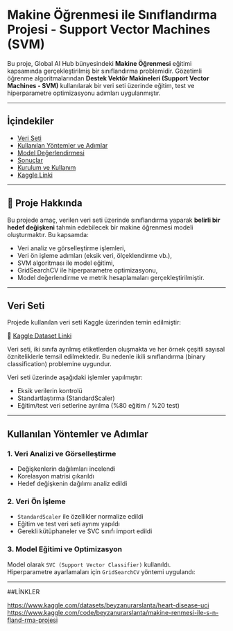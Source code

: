 # Makine Öğrenmesi ile Sınıflandırma Projesi - Support Vector Machines (SVM)

Bu proje, Global AI Hub bünyesindeki **Makine Öğrenmesi** eğitimi kapsamında gerçekleştirilmiş bir sınıflandırma problemidir. Gözetimli öğrenme algoritmalarından **Destek Vektör Makineleri (Support Vector Machines - SVM)** kullanılarak bir veri seti üzerinde eğitim, test ve hiperparametre optimizasyonu adımları uygulanmıştır.

---

## İçindekiler

- [Veri Seti](#veri-seti)
- [Kullanılan Yöntemler ve Adımlar](#kullanılan-yöntemler-ve-adımlar)
- [Model Değerlendirmesi](#model-değerlendirmesi)
- [Sonuçlar](#sonuçlar)
- [Kurulum ve Kullanım](#kurulum-ve-kullanım)
- [Kaggle Linki](#kaggle-linki)

---

## 📌 Proje Hakkında

Bu projede amaç, verilen veri seti üzerinde sınıflandırma yaparak **belirli bir hedef değişkeni** tahmin edebilecek bir makine öğrenmesi modeli oluşturmaktır. Bu kapsamda:

- Veri analiz ve görselleştirme işlemleri,
- Veri ön işleme adımları (eksik veri, ölçeklendirme vb.),
- SVM algoritması ile model eğitimi,
- GridSearchCV ile hiperparametre optimizasyonu,
- Model değerlendirme ve metrik hesaplamaları gerçekleştirilmiştir.

---

## Veri Seti

Projede kullanılan veri seti Kaggle üzerinden temin edilmiştir:

🔗 [Kaggle Dataset Linki](https://www.kaggle.com/datasets/beyzanurarslanta/heart-disease-uci)

Veri seti, iki sınıfa ayrılmış etiketlerden oluşmakta ve her örnek çeşitli sayısal özniteliklerle temsil edilmektedir. Bu nedenle ikili sınıflandırma (binary classification) problemine uygundur.

Veri seti üzerinde aşağıdaki işlemler yapılmıştır:

- Eksik verilerin kontrolü
- Standartlaştırma (StandardScaler)
- Eğitim/test veri setlerine ayrılma (%80 eğitim / %20 test)

---

## Kullanılan Yöntemler ve Adımlar

### 1. Veri Analizi ve Görselleştirme

- Değişkenlerin dağılımları incelendi
- Korelasyon matrisi çıkarıldı
- Hedef değişkenin dağılımı analiz edildi

### 2. Veri Ön İşleme

- `StandardScaler` ile özellikler normalize edildi
- Eğitim ve test veri seti ayrımı yapıldı
- Gerekli kütüphaneler ve SVC sınıfı import edildi

### 3. Model Eğitimi ve Optimizasyon

Model olarak `SVC (Support Vector Classifier)` kullanıldı.  
Hiperparametre ayarlamaları için `GridSearchCV` yöntemi uygulandı:

---
##LİNKLER

https://www.kaggle.com/datasets/beyzanurarslanta/heart-disease-uci
https://www.kaggle.com/code/beyzanurarslanta/makine-renmesi-ile-s-n-fland-rma-projesi



